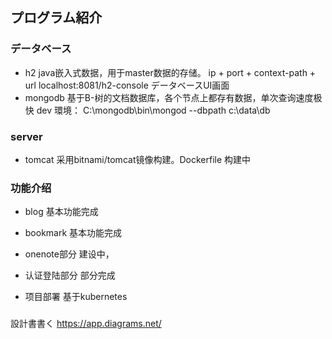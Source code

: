 ## プログラム紹介
### データベース
- h2
  java嵌入式数据，用于master数据的存储。 
  ip + port + context-path + url
  localhost:8081/h2-console データベースUI画面
- mongodb
  基于B-树的文档数据库，各个节点上都存有数据，单次查询速度极快
  dev 環境：
  C:\mongodb\bin\mongod --dbpath c:\data\db
  
### server
- tomcat
  采用bitnami/tomcat镜像构建。Dockerfile 构建中

### 功能介绍

- blog
  基本功能完成

- bookmark
  基本功能完成
  
- onenote部分
  建设中，
  
- 认证登陆部分
  部分完成
  
- 项目部署
  基于kubernetes  

### 

 設計書書く
 https://app.diagrams.net/